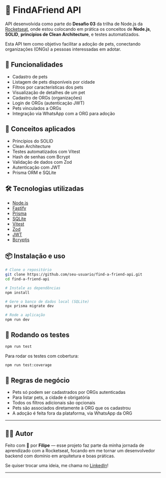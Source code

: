# 🐶 FindAFriend API

API desenvolvida como parte do **Desafio 03** da trilha de Node.js da [Rocketseat](https://www.rocketseat.com.br/), onde estou colocando em prática os conceitos de **Node.js**, **SOLID**, **princípios de Clean Architecture**, e testes automatizados.

Esta API tem como objetivo facilitar a adoção de pets, conectando organizações (ONGs) a pessoas interessadas em adotar.

## 🚀 Funcionalidades

- Cadastro de pets
- Listagem de pets disponíveis por cidade
- Filtros por características dos pets
- Visualização de detalhes de um pet
- Cadastro de ORGs (organizações)
- Login de ORGs (autenticação JWT)
- Pets vinculados a ORGs
- Integração via WhatsApp com a ORG para adoção

## 🧠 Conceitos aplicados

- Princípios do SOLID
- Clean Architecture
- Testes automatizados com Vitest
- Hash de senhas com Bcrypt
- Validação de dados com Zod
- Autenticação com JWT
- Prisma ORM e SQLite

## 🛠️ Tecnologias utilizadas

- [Node.js](https://nodejs.org/)
- [Fastify](https://www.fastify.io/)
- [Prisma](https://www.prisma.io/)
- [SQLite](https://www.sqlite.org/)
- [Vitest](https://vitest.dev/)
- [Zod](https://github.com/colinhacks/zod)
- [JWT](https://jwt.io/)
- [Bcryptjs](https://github.com/dcodeIO/bcrypt.js)

## 📦 Instalação e uso

```bash
# Clone o repositório
git clone https://github.com/seu-usuario/find-a-friend-api.git
cd find-a-friend-api

# Instale as dependências
npm install

# Gere o banco de dados local (SQLite)
npx prisma migrate dev

# Rode a aplicação
npm run dev
```

## 🧪 Rodando os testes

```bash
npm run test
```

Para rodar os testes com cobertura:

```bash
npm run test:coverage
```

## 📌 Regras de negócio

- Pets só podem ser cadastrados por ORGs autenticadas
- Para listar pets, a cidade é obrigatória
- Todos os filtros adicionais são opcionais
- Pets são associados diretamente à ORG que os cadastrou
- A adoção é feita fora da plataforma, via WhatsApp da ORG

---

## 🧑‍💻 Autor

Feito com 💜 por **Filipe** — esse projeto faz parte da minha jornada de aprendizado com a Rocketseat, focando em me tornar um desenvolvedor backend com domínio em arquitetura e boas práticas.

Se quiser trocar uma ideia, me chama no [LinkedIn](https://www.linkedin.com/in/filipe-brochier)!

---